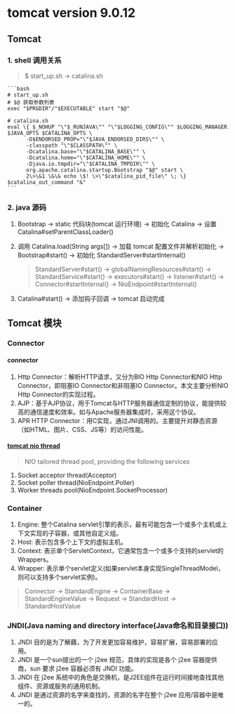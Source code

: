 # tomcat version 9.0.12

## Tomcat
### 1. shell 调用关系
> $ start_up.sh -> catalina.sh
    
    ```bash
    # start_up.sh
    # $@ 获取参数列表
    exec "$PRGDIR"/"$EXECUTABLE" start "$@"
    
    # catalina.sh
    eval \{ $_NOHUP "\"$_RUNJAVA\"" "\"$LOGGING_CONFIG\"" $LOGGING_MANAGER $JAVA_OPTS $CATALINA_OPTS \
          -D$ENDORSED_PROP="\"$JAVA_ENDORSED_DIRS\"" \
          -classpath "\"$CLASSPATH\"" \
          -Dcatalina.base="\"$CATALINA_BASE\"" \
          -Dcatalina.home="\"$CATALINA_HOME\"" \
          -Djava.io.tmpdir="\"$CATALINA_TMPDIR\"" \
          org.apache.catalina.startup.Bootstrap "$@" start \
          2\>\&1 \&\& echo \$! \>\"$catalina_pid_file\" \; \} $catalina_out_command "&"
    ```
    
### 2. java 源码
1. Bootstrap -> static 代码块(tomcat 运行环境) ->  初始化 Catalina -> 设置 Catalina#setParentClassLoader() 
2. 调用 Catalina.load(String args[]) -> 加载 tomcat 配置文件并解析初始化 -> Bootstrap#start() -> 初始化 StandardServer#startInternal()
    > StandardServer#start() -> globalNamingResources#start() -> StandardService#start() -> executors#start()
     -> listener#start() -> Connector#startInternal() -> NioEndpoint#startInternal()
    
3. Catalina#start() -> 添加钩子回调 -> tomcat 启动完成


## Tomcat 模块
### Connector
#### connector
1. Http Connector：解析HTTP请求，又分为BIO Http Connector和NIO Http Connector，即阻塞IO Connector和非阻塞IO Connector。本文主要分析NIO Http Connector的实现过程。
2. AJP：基于AJP协议，用于Tomcat与HTTP服务器通信定制的协议，能提供较高的通信速度和效率。如与Apache服务器集成时，采用这个协议。
3. APR HTTP Connector：用C实现，通过JNI调用的。主要提升对静态资源（如HTML、图片、CSS、JS等）的访问性能。

#### [tomcat nio thread](../tomcat/util/net/NioEndpoint.java)
> NIO tailored thread pool, providing the following services
1. Socket acceptor thread(Acceptor)
2. Socket poller thread(NioEndpoint.Poller)
3. Worker threads pool(NioEndpoint.SocketProcessor)

### Container
1. Engine: 整个Catalina servlet引擎的表示，最有可能包含一个或多个主机或上下文实现的子容器，或其他自定义组。
2. Host: 表示包含多个上下文的虚拟主机。
3. Context: 表示单个ServletContext，它通常包含一个或多个支持的servlet的Wrappers。
4. Wrapper: 表示单个servlet定义(如果servlet本身实现SingleThreadModel，则可以支持多个servlet实例)。

> Connector -> StandardEngine -> ContainerBase -> StandardEngineValue -> Request -> StandardHost -> StandardHostValue  

### JNDI(Java naming and directory interface(Java命名和目录接口))
1. JNDI 目的是为了解藕，为了开发更加容易维护，容易扩展，容易部署的应用。 
2. JNDI 是一个sun提出的一个 j2ee 规范，具体的实现是各个 j2ee 容器提供商，sun 要求 j2ee 容器必须有 JNDI 功能。 
3. JNDI 在 j2ee 系统中的角色是交换机，是J2EE组件在运行时间接地查找其他组件、资源或服务的通用机制。 
4. JNDI 是通过资源的名字来查找的，资源的名字在整个 j2ee 应用/容器中是唯一的。 




